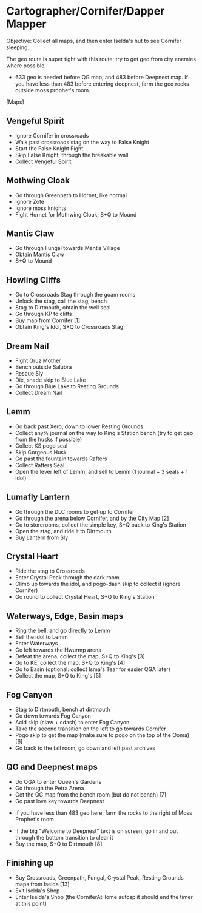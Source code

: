 # Cartographer/Cornifer/Dapper Mapper
Objective: Collect all maps, and then enter Iselda's hut to see Cornifer sleeping.

The geo route is super tight with this route; try to get geo from city enemies where possible.
* 633 geo is needed before QG map, and 483 before Deepnest map. If you have less than 483 before entering deepnest, farm the geo rocks outside moss prophet's room.

[Maps]

## Vengeful Spirit
- Ignore Cornifer in crossroads
- Walk past crossroads stag on the way to False Knight
- Start the False Knight Fight
- Skip False Knight, through the breakable wall
- Collect Vengeful Spirit

## Mothwing Cloak
- Go through Greenpath to Hornet, like normal
- Ignore Zote
- Ignore moss knights
- Fight Hornet for Mothwing Cloak, S+Q to Mound

## Mantis Claw
- Go through Fungal towards Mantis Village
- Obtain Mantis Claw
- S+Q to Mound

## Howling Cliffs
- Go to Crossroads Stag through the goam rooms
- Unlock the stag, call the stag, bench
- Stag to Dirtmouth, obtain the well seal
- Go through KP to cliffs
- Buy map from Cornifer [1]
- Obtain King's Idol, S+Q to Crossroads Stag

## Dream Nail
- Fight Gruz Mother
- Bench outside Salubra
- Rescue Sly
- Die, shade skip to Blue Lake
- Go through Blue Lake to Resting Grounds
- Collect Dream Nail

## Lemm
- Go back past Xero, down to lower Resting Grounds
- Collect any% journal on the way to King's Station bench (try to get geo from the husks if possible)
- Collect KS pogo seal
- Skip Gorgeous Husk
- Go past the fountain towards Rafters
- Collect Rafters Seal
- Open the lever left of Lemm, and sell to Lemm (1 journal + 3 seals + 1 idol)

## Lumafly Lantern
- Go through the DLC rooms to get up to Cornifer
- Go through the arena below Cornifer, and by the City Map [2]
- Go to storerooms, collect the simple key, S+Q back to King's Station
- Open the stag, and ride it to Dirtmouth
- Buy Lantern from Sly

## Crystal Heart
- Ride the stag to Crossroads
- Enter Crystal Peak through the dark room
- Climb up towards the idol, and pogo-dash skip to collect it (ignore Cornifer)
- Go round to collect Crystal Heart, S+Q to King's Station

## Waterways, Edge, Basin maps
- Ring the bell, and go directly to Lemm
- Sell the idol to Lemm
- Enter Waterways
- Go left towards the Hwurmp arena
- Defeat the arena, collect the map, S+Q to King's [3]
- Go to KE, collect the map, S+Q to King's [4]
- Go to Basin (optional: collect Isma's Tear for easier QGA later)
- Collect the map, S+Q to King's [5]

## Fog Canyon
- Stag to Dirtmouth, bench at dirtmouth
- Go down towards Fog Canyon
- Acid skip (claw + cdash) to enter Fog Canyon
- Take the second transition on the left to go towards Cornifer
- Pogo skip to get the map (make sure to pogo on the top of the Ooma) [6]
- Go back to the tall room, go down and left past archives

## QG and Deepnest maps
- Do QGA to enter Queen's Gardens
- Go through the Petra Arena
- Get the QG map from the bench room (but do not bench) [7]
- Go past love key towards Deepnest
+   If you have less than 483 geo here, farm the rocks to the right of Moss Prophet's room
- If the big "Welcome to Deepnest" text is on screen, go in and out through the bottom transition to clear it
- Buy the map, S+Q to Dirtmouth [8]

## Finishing up
- Buy Crossroads, Greenpath, Fungal, Crystal Peak, Resting Grounds maps from Iselda [13]
- Exit Iselda's Shop
- Enter Iselda's Shop (the CorniferAtHome autosplit should end the timer at this point)
